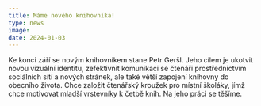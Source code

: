 ```yaml
---
title: Máme nového knihovníka!
type: news
image:
date: 2024-01-03
---
```

Ke konci září se novým knihovníkem stane Petr Geršl. Jeho cílem je ukotvit novou vizuální identitu, zefektivnit komunikaci se čtenáři prostřednictvím sociálních sítí a nových stránek, ale také větší zapojení knihovny do obecního života. Chce založit čtenářský kroužek pro místní školáky, jímž chce motivovat mladší vrstevníky k četbě knih. Na jeho práci se těšíme.
